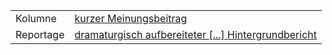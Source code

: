 | | |
|--|--|
| Kolumne | [kurzer Meinungsbeitrag](https://de.wikipedia.org/wiki/Kolumne) |
| Reportage | [dramaturgisch aufbereiteter [...] Hintergrundbericht](https://de.wikipedia.org/wiki/Reportage) |
